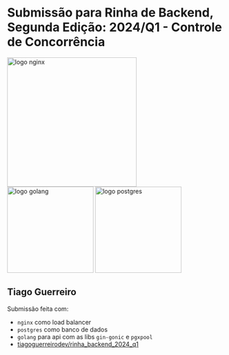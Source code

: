  # Submissão para Rinha de Backend, Segunda Edição: 2024/Q1 - Controle de Concorrência


<img src="https://upload.wikimedia.org/wikipedia/commons/c/c5/Nginx_logo.svg" alt="logo nginx" width="300" height="auto">
<br />
<img src="https://upload.wikimedia.org/wikipedia/commons/0/05/Go_Logo_Blue.svg" alt="logo golang" width="200" height="auto">
<img src="https://upload.wikimedia.org/wikipedia/commons/2/29/Postgresql_elephant.svg" alt="logo postgres" width="200" height="auto">


## Tiago Guerreiro
Submissão feita com:
- `nginx` como load balancer
- `postgres` como banco de dados
- `golang` para api com as libs `gin-gonic` e `pgxpool`
- [tiagoguerreirodev/rinha_backend_2024_q1](https://github.com/tiagoguerreirodev/rinha_backend_2024_q1)
